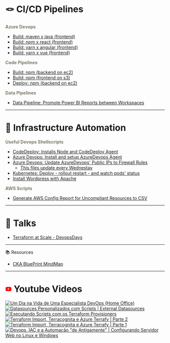 
# 🪢 CI/CD Pipelines

<strong><font color="#807a6b"> Azure Devops </font></strong>
- [Build: maven x java (frontend)](/AzureDevops/azdevops_build_maven_java_backend.yml)
- [Build: npm x react (frontend)](/AzureDevops/azdevops_build_npm_react_frontend.yml)
- [Build: yarn x angular (frontend)](/AzureDevops/azdevops_build_yarn_angular_frontend.yml)
- [Build: yarn x vue (frontend)](/AzureDevops/azdevops_build_yarn_vue_frontend.yml)


<strong><font color="#807a6b"> Code Pipelines </font></strong>
- [Build: npm (backend on ec2)](/CodePipelines/codepipelines_build_npm_backend_ec2_buildspec.yml)
- [Build: npm (frontend on s3)](/CodePipelines/codepipelines_build_npm_frontend_s3_buildspec.yml)
- [Deploy: npm (backend on ec2)](/CodePipelines/codepipelines_deploy_ec2_appspec_scripts/codepipelines_deploy_npm_backend_ec2_appspec.yml)

<strong><font color="#807a6b"> Data Pipelines </font></strong>
- [Data Pipeline: Promote Power BI Reports between Workspaces](/DataPipelines/powerbi_reports_promotion.ps1)

---
# 🔧 Infrastructure Automation

<strong><font color="#807a6b"> Useful Devops Shellscripts</font></strong>
- [CodeDeploy: Installs Node and CodeDeploy Agent](/UsefulDevopsShellScripts/ec2_userdata_codedeploy_interpreter.sh)
- [Azure Devops: Install and setup AzureDevops Agent](/UsefulDevopsShellScripts/azuredevops_agent_setup.sh)
- [Azure Devops: Update AzureDevops' Public IPs to Firewall Rules](/UsefulDevopsShellScripts/azuredevops_public_ips_grabber.sh)
   - [This files update every Wednestay](https://github.com/pedrosaxu/devops-templates/tree/main/UsefulDevopsShellScripts/azuredevops_public_ips)
- [Kubernetes: Deploy - rollout restart - and watch pods' status](/UsefulDevopsShellScripts/kubernetes_deployment_watcher.sh)
- [Install Wordpress with Apache](/UsefulDevopsShellScripts/wordpress_apache_setup.sh)

<strong><font color="#807a6b">AWS Scripts</font></strong>
- [Generate AWS Config Report for Uncompliant Resources to CSV](/AWS/aws_config.py)

---
# 🎤 Talks
- [Terraform at Scale - DevopsDays](/TerraformAtScale)

---
📚 Resources
- [CKA BluePrint MindMap](/HowToAceCKA)

---

# <img src=".github/images/youtube.png" alt="youtube" width="20"> Youtube Videos 
<!-- BEGIN YOUTUBE-CARDS -->
[![Um Dia na Vida de Uma Especialista DevOps (Home Office)](https://ytcards.demolab.com/?id=rlwtjkvmwkE&title=Um+Dia+na+Vida+de+Uma+Especialista+DevOps+%28Home+Office%29&lang=en&timestamp=1712791814&background_color=%230d1117&title_color=%23ffffff&stats_color=%23dedede&max_title_lines=1&width=250&border_radius=5&duration=1218 "Um Dia na Vida de Uma Especialista DevOps (Home Office)")](https://www.youtube.com/watch?v=rlwtjkvmwkE)
[![Datasources Personalizados com Scripts | External Datasources](https://ytcards.demolab.com/?id=ssVp6WzAyTE&title=Datasources+Personalizados+com+Scripts+%7C+External+Datasources&lang=en&timestamp=1680958840&background_color=%230d1117&title_color=%23ffffff&stats_color=%23dedede&max_title_lines=1&width=250&border_radius=5&duration=1653 "Datasources Personalizados com Scripts | External Datasources")](https://www.youtube.com/watch?v=ssVp6WzAyTE)
[![Executando Scripts com os Terraform Provisioners](https://ytcards.demolab.com/?id=3GdaA4Lthag&title=Executando+Scripts+com+os+Terraform+Provisioners&lang=en&timestamp=1677585610&background_color=%230d1117&title_color=%23ffffff&stats_color=%23dedede&max_title_lines=1&width=250&border_radius=5&duration=1117 "Executando Scripts com os Terraform Provisioners")](https://www.youtube.com/watch?v=3GdaA4Lthag)
[![Terraform Import, Terracognita e Azure Terrafy | Parte 2](https://ytcards.demolab.com/?id=BMj9_CH1yFs&title=Terraform+Import%2C+Terracognita+e+Azure+Terrafy+%7C+Parte+2&lang=en&timestamp=1670337004&background_color=%230d1117&title_color=%23ffffff&stats_color=%23dedede&max_title_lines=1&width=250&border_radius=5&duration=1855 "Terraform Import, Terracognita e Azure Terrafy | Parte 2")](https://www.youtube.com/watch?v=BMj9_CH1yFs)
[![Terraform Import, Terracognita e Azure Terrafy | Parte 1](https://ytcards.demolab.com/?id=DaYPrIk2l0c&title=Terraform+Import%2C+Terracognita+e+Azure+Terrafy+%7C+Parte+1&lang=en&timestamp=1669671002&background_color=%230d1117&title_color=%23ffffff&stats_color=%23dedede&max_title_lines=1&width=250&border_radius=5&duration=1550 "Terraform Import, Terracognita e Azure Terrafy | Parte 1")](https://www.youtube.com/watch?v=DaYPrIk2l0c)
[![Devops, IAC e a Automação "de Antigamente" | Configurando Servidor Web no Linux e Windows](https://ytcards.demolab.com/?id=U07iWPk8PdY&title=Devops%2C+IAC+e+a+Automa%C3%A7%C3%A3o+%22de+Antigamente%22+%7C+Configurando+Servidor+Web+no+Linux+e+Windows&lang=en&timestamp=1668610200&background_color=%230d1117&title_color=%23ffffff&stats_color=%23dedede&max_title_lines=1&width=250&border_radius=5&duration=1066 "Devops, IAC e a Automação \"de Antigamente\" | Configurando Servidor Web no Linux e Windows")](https://www.youtube.com/watch?v=U07iWPk8PdY)
<!-- END YOUTUBE-CARDS -->
